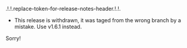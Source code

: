 .!.!.replace-token-for-release-notes-header.!.!.
- This release is withdrawn, it was taged from the wrong branch by a mistake. Use v1.6.1 instead.

Sorry!
